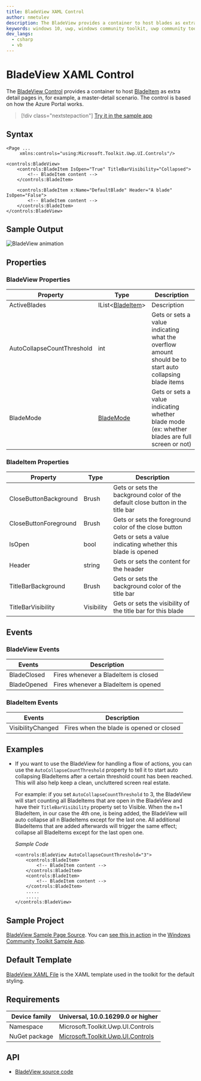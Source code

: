 ```yaml
---
title: BladeView XAML Control
author: nmetulev
description: The BladeView provides a container to host blades as extra detail pages in, for example, a master-detail scenario.
keywords: windows 10, uwp, windows community toolkit, uwp community toolkit, uwp toolkit, BladeView, XAML Control, xaml
dev_langs:
  - csharp
  - vb
---
```


# BladeView XAML Control

The [BladeView Control](/dotnet/api/microsoft.toolkit.uwp.ui.controls.bladeview) provides a container to host [BladeItem](/dotnet/api/microsoft.toolkit.uwp.ui.controls.bladeitem) as extra detail pages in, for example, a master-detail scenario. The control is based on how the Azure Portal works.

> [!div class="nextstepaction"]
> [Try it in the sample app](uwpct://Controls?sample=BladeView)

## Syntax

```xaml
<Page ...
     xmlns:controls="using:Microsoft.Toolkit.Uwp.UI.Controls"/>

<controls:BladeView>
    <controls:BladeItem IsOpen="True" TitleBarVisibility="Collapsed">
        <!-- BladeItem content -->
    </controls:BladeItem>

    <controls:BladeItem x:Name="DefaultBlade" Header="A blade" IsOpen="False">
        <!-- BladeItem content -->
    </controls:BladeItem>
</controls:BladeView>
```

## Sample Output

![BladeView animation](../resources/images/Controls/BladeView.gif)

## Properties

### BladeView Properties

|          Property          |                                                 Type                                                  |                                               Description                                               |
|----------------------------|-------------------------------------------------------------------------------------------------------|---------------------------------------------------------------------------------------------------------|
|        ActiveBlades        | IList<[BladeItem](/dotnet/api/microsoft.toolkit.uwp.ui.controls.bladeitem)> |                                               Description                                               |
| AutoCollapseCountThreshold |                                                  int                                                  | Gets or sets a value indicating what the overflow amount should be to start auto collapsing blade items |
|         BladeMode          |    [BladeMode](/dotnet/api/microsoft.toolkit.uwp.ui.controls.blademode)     |     Gets or sets a value indicating whether blade mode (ex: whether blades are full screen or not)      |

### BladeItem Properties

| Property | Type | Description |
| -- | -- | -- |
| CloseButtonBackground | Brush | Gets or sets the background color of the default close button in the title bar |
| CloseButtonForeground | Brush | Gets or sets the foreground color of the close button |
| IsOpen | bool | Gets or sets a value indicating whether this blade is opened |
| Header | string | Gets or sets the content for the header |
| TitleBarBackground | Brush | Gets or sets the background color of the title bar |
| TitleBarVisibility | Visibility | Gets or sets the visibility of the title bar for this blade |

## Events

### BladeView Events

| Events | Description |
| -- | -- |
| BladeClosed | Fires whenever a BladeItem is closed |
| BladeOpened | Fires whenever a BladeItem is opened |

### BladeItem Events

| Events | Description |
| -- | -- |
| VisibilityChanged | Fires when the blade is opened or closed |

## Examples

- If you want to use the BladeView for handling a flow of actions, you can use the `AutoCollapseCountThreshold` property to tell it to start auto collapsing BladeItems after a certain threshold count has been reached. This will also help keep a clean, uncluttered screen real estate.

    For example: if you set `AutoCollapseCountThreshold` to 3, the BladeView will start counting all BladeItems that are open in the BladeView and have their `TitleBarVisibility` property set to Visible. When the n+1 BladeItem, in our case the 4th one, is being added, the BladeView will auto collapse all n BladeItems except for the last one. All additional BladeItems that are added afterwards will trigger the same effect; collapse all BladeItems except for the last open one.

    *Sample Code*

    ```xaml
    <controls:BladeView AutoCollapseCountThreshold="3">
        <controls:BladeItem>
            <!-- BladeItem content -->
        </controls:BladeItem>
        <controls:BladeItem>
            <!-- BladeItem content -->
        </controls:BladeItem>
        .....
        .....
    </controls:BladeView>
    ```

## Sample Project

[BladeView Sample Page Source](https://github.com/windows-toolkit/WindowsCommunityToolkit/tree/rel/7.0.0/Microsoft.Toolkit.Uwp.SampleApp/SamplePages/BladeView). You can [see this in action](uwpct://Controls?sample=BladeView) in the [Windows Community Toolkit Sample App](https://aka.ms/windowstoolkitapp).

## Default Template

[BladeView XAML File](https://github.com/Microsoft/WindowsCommunityToolkit//blob/master/Microsoft.Toolkit.Uwp.UI.Controls/BladeView/BladeView.xaml) is the XAML template used in the toolkit for the default styling.

## Requirements

| Device family | Universal, 10.0.16299.0 or higher |
| -- | -- |
| Namespace | Microsoft.Toolkit.Uwp.UI.Controls |
| NuGet package | [Microsoft.Toolkit.Uwp.UI.Controls](https://www.nuget.org/packages/Microsoft.Toolkit.Uwp.UI.Controls/) |

## API

- [BladeView source code](https://github.com/windows-toolkit/WindowsCommunityToolkit/tree/rel/7.0.0/Microsoft.Toolkit.Uwp.UI.Controls.Layout/BladeView)

